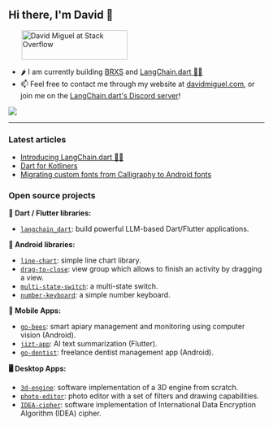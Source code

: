 ## Hi there, I'm David 👋

ㅤㅤ<a href="https://stackoverflow.com/users/6305235/david-miguel"><img src="https://stackoverflow.com/users/flair/6305235.png?theme=clean" width="208" height="58" alt="David Miguel at Stack Overflow" title="David Miguel at Stack Overflow" align="top"></a>

- 🌶 I am currently building [BRXS](https://www.brxsapp.com/) and [LangChain.dart 🦜️🔗](https://github.com/davidmigloz/langchain_dart)
- 📫 Feel free to contact me through my website at [davidmiguel.com](https://www.davidmiguel.com/), or join me on the [LangChain.dart's Discord server](https://discord.gg/x4qbhqecVR)!

<img  src="https://github-readme-stats.vercel.app/api?username=davidmigloz&show_icons=true&count_private=true&include_all_commits=true&hide_border=true">

---

### Latest articles

- [Introducing LangChain.dart 🦜️🔗](https://blog.langchaindart.com/introducing-langchain-dart-6b1d34fc41ef)
- [Dart for Kotliners](https://davidmigloz.medium.com/dart-for-kotliners-eb6d6a6676b)
- [Migrating custom fonts from Calligraphy to Android fonts](https://davidmigloz.medium.com/migrating-custom-fonts-from-calligraphy-to-android-fonts-3b635fd945dc)

### Open source projects

**🎯 Dart / Flutter libraries:**
- [`langchain_dart`](https://github.com/davidmigloz/langchain_dart): build powerful LLM-based Dart/Flutter applications.

**🤖 Android libraries:**
- [`line-chart`](https://github.com/davidmigloz/line-chart): simple line chart library.
- [`drag-to-close`](https://github.com/davidmigloz/drag-to-close): view group which allows to finish an activity by dragging a view.
- [`multi-state-switch`](https://github.com/davidmigloz/multi-state-switch): a multi-state switch.
- [`number-keyboard`](https://github.com/davidmigloz/number-keyboard): a simple number keyboard.

**📱 Mobile Apps:**
- [`go-bees`](https://github.com/davidmigloz/go-bees): smart apiary management and monitoring using computer vision (Android).
- [`jizt-app`](https://github.com/jizt-it/jizt-app): AI text summarization (Flutter).
- [`go-dentist`](https://github.com/davidmigloz/go-dentist-android): freelance dentist management app (Android).

**🖥 Desktop Apps:**
- [`3d-engine`](https://github.com/davidmigloz/3d-engine): software implementation of a 3D engine from scratch.
- [`photo-editor`](https://github.com/davidmigloz/photo-editor): photo editor with a set of filters and drawing capabilities.
- [`IDEA-cipher`](https://github.com/davidmigloz/IDEA-cipher): software implementation of International Data Encryption Algorithm (IDEA) cipher.
